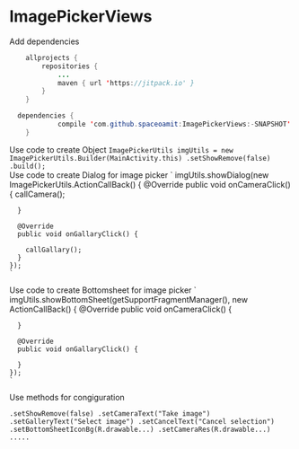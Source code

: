 # ImagePickerViews


Add dependencies
``` java
	allprojects {
		repositories {
			...
			maven { url 'https://jitpack.io' }
		}
	}

  dependencies {
	        compile 'com.github.spaceoamit:ImagePickerViews:-SNAPSHOT'
	}
  ```



Use code to create Object
`
ImagePickerUtils imgUtils = new ImagePickerUtils.Builder(MainActivity.this)
        .setShowRemove(false)
        .build();
  `     
Use code to create Dialog for image picker
`
imgUtils.showDialog(new ImagePickerUtils.ActionCallBack() {
      @Override
      public void onCameraClick() {
        callCamera();

      }

      @Override
      public void onGallaryClick() {

        callGallary();
      }
    });
    `
Use code to create Bottomsheet for image picker
`
   imgUtils.showBottomSheet(getSupportFragmentManager(), new ActionCallBack() {
      @Override
      public void onCameraClick() {
        
      }

      @Override
      public void onGallaryClick() {

      }
    });
    `
    
 Use methods for congiguration
 
 `
        .setShowRemove(false)
        .setCameraText("Take image")
        .setGalleryText("Select image")
        .setCancelText("Cancel selection")
        .setBottomSheetIconBg(R.drawable...)
        .setCameraRes(R.drawable...)
        .....
        `
        
        
 
